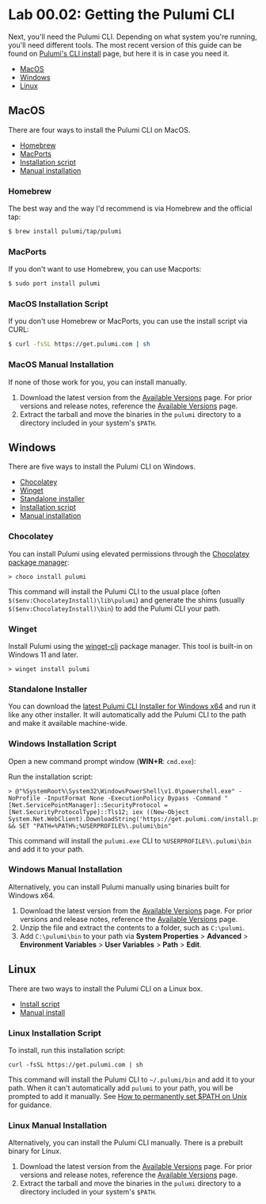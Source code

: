 # Lab 00.02: Getting the Pulumi CLI

Next, you'll need the Pulumi CLI. Depending on what system you're running, you'll need different tools. The most recent version of this guide can be found on [Pulumi's CLI install](https://www.pulumi.com/docs/get-started/install/#installing-pulumi?utm_source=laura&utm_medium=developer-advocate&utm_campaign=kcdc2022) page, but here it is in case you need it.

- [MacOS](#macos)
- [Windows](#windows)
- [Linux](#linux)

## MacOS

There are four ways to install the Pulumi CLI on MacOS.
- [Homebrew](#homebrew)
- [MacPorts](#macports)
- [Installation script](#macos-installation-script)
- [Manual installation](#macos-manual-installation)

### Homebrew
The best way and the way I'd recommend is via Homebrew and the official tap:

```bash
$ brew install pulumi/tap/pulumi
```

### MacPorts

If you don't want to use Homebrew, you can use Macports:

```bash
$ sudo port install pulumi
```

### MacOS Installation Script

If you don't use Homebrew or MacPorts, you can use the install script via CURL:

```bash
$ curl -fsSL https://get.pulumi.com | sh
```

### MacOS Manual Installation

If none of those work for you, you can install manually.

1. Download the latest version from the [Available Versions](https://www.pulumi.com/docs/get-started/install/versions/?utm_source=laura&utm_medium=developer-advocate&utm_campaign=kcdc2022) page. For prior versions and release notes, reference the [Available Versions](https://www.pulumi.com/docs/get-started/install/versions/?utm_source=laura&utm_medium=developer-advocate&utm_campaign=kcdc2022) page.
1. Extract the tarball and move the binaries in the `pulumi` directory to a directory included in your system's `$PATH`.

## Windows

There are five ways to install the Pulumi CLI on Windows.

- [Chocolatey](#chocolatey)
- [Winget](#winget)
- [Standalone installer](#standalone-installer)
- [Installation script](#windows-installation-script)
- [Manual installation](#windows-installation-script)

### Chocolatey

You can install Pulumi using elevated permissions through the [Chocolatey package manager](https://chocolatey.org/):

```
> choco install pulumi
```

This command will install the Pulumi CLI to the usual place (often `$($env:ChocolateyInstall)\lib\pulumi`) and generate the shims (usually `$($env:ChocolateyInstall)\bin`) to add the Pulumi CLI your path.

### Winget

Install Pulumi using the [winget-cli](https://github.com/microsoft/winget-cli/) package manager. This tool is built-in on Windows 11 and later.

```
> winget install pulumi
```

### Standalone Installer

You can download the [latest Pulumi CLI Installer for Windows x64](https://github.com/pulumi/pulumi-winget/releases) and run it like any other installer. It will automatically add the Pulumi CLI to the path and make it available machine-wide.

### Windows Installation Script

Open a new command prompt window (**WIN+R**: `cmd.exe`):

Run the installation script:

```
> @"%SystemRoot%\System32\WindowsPowerShell\v1.0\powershell.exe" -NoProfile -InputFormat None -ExecutionPolicy Bypass -Command "[Net.ServicePointManager]::SecurityProtocol = [Net.SecurityProtocolType]::Tls12; iex ((New-Object System.Net.WebClient).DownloadString('https://get.pulumi.com/install.ps1'))" && SET "PATH=%PATH%;%USERPROFILE%\.pulumi\bin"
```

This command will install the `pulumi.exe` CLI to `%USERPROFILE%\.pulumi\bin` and add it to your path.

### Windows Manual Installation

Alternatively, you can install Pulumi manually using binaries built for Windows x64.

1. Download the latest version from the [Available Versions](https://www.pulumi.com/docs/get-started/install/versions/?utm_source=laura&utm_medium=developer-advocate&utm_campaign=kcdc2022) page. For prior versions and release notes, reference the [Available Versions](https://www.pulumi.com/docs/get-started/install/versions/?utm_source=laura&utm_medium=developer-advocate&utm_campaign=kcdc2022) page.
1. Unzip the file and extract the contents to a folder, such as `C:\pulumi`.
1. Add `C:\pulumi\bin` to your path via **System Properties** > **Advanced** > **Environment Variables** > **User Variables** > **Path** > **Edit**.

## Linux

There are two ways to install the Pulumi CLI on a Linux box.

- [Install script](#linux-installation-script)
- [Manual install](#linux-manual-installation)

### Linux Installation Script

To install, run this installation script:

```
curl -fsSL https://get.pulumi.com | sh
```

This command will install the Pulumi CLI to `~/.pulumi/bin` and add it to your path. When it can't automatically add `pulumi` to your path, you will be prompted to add it manually. See [How to permanently set $PATH on Unix](https://stackoverflow.com/questions/14637979/how-to-permanently-set-path-on-linux-unix) for guidance.

### Linux Manual Installation

Alternatively, you can install the Pulumi CLI manually. There is a prebuilt binary for Linux.

1. Download the latest version from the [Available Versions](https://www.pulumi.com/docs/get-started/install/versions/?utm_source=laura&utm_medium=developer-advocate&utm_campaign=kcdc2022) page. For prior versions and release notes, reference the [Available Versions](https://www.pulumi.com/docs/get-started/install/versions/?utm_source=laura&utm_medium=developer-advocate&utm_campaign=kcdc2022) page.
1. Extract the tarball and move the binaries in the `pulumi` directory to a directory included in your system's `$PATH`.
